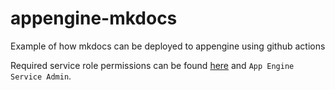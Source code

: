 # appengine-mkdocs
Example of how mkdocs can be deployed to appengine using github actions

Required service role permissions can be found [here](https://cloud.google.com/appengine/docs/flexible/roles#recommended_role_for_application_deployment) and `App Engine Service Admin`.